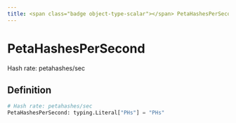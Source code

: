 ```yaml
---
title: <span class="badge object-type-scalar"></span> PetaHashesPerSecond
---
```

# <span class="badge object-type-scalar"></span> PetaHashesPerSecond

Hash rate: petahashes/sec

## Definition

```python
# Hash rate: petahashes/sec
PetaHashesPerSecond: typing.Literal["PHs"] = "PHs"
```
